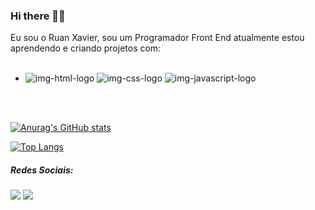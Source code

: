 ### Hi there 👨‍💻

Eu sou o Ruan Xavier, sou um Programador Front End atualmente estou aprendendo e criando projetos com:
<br>
<br>
- <img src="https://img.shields.io/badge/HTML5-E34F26?style=for-the-badge&logo=html5&logoColor=white" alt="img-html-logo"> <img src="https://img.shields.io/badge/CSS3-1572B6?style=for-the-badge&logo=css3&logoColor=white" alt="img-css-logo">  <img src="https://img.shields.io/badge/Java-ED8B00?style=for-the-badge&logo=openjdk&logoColor=white" alt="img-javascript-logo">
<br>
<br>

[![Anurag's GitHub stats](https://github-readme-stats.vercel.app/api?username=ruanxavyer)](https://github.com/anuraghazra/github-readme-stats)


[![Top Langs](https://github-readme-stats.vercel.app/api/top-langs/?username=ruanxavyer)](https://github.com/anuraghazra/github-readme-stats)

<h5> Redes Sociais:</h5>
<a href="https://instagram.com/ruanxavyer?utm_source=qr&igshid=MzNlNGNkZWQ4Mg%3D%3D" target="_blank"><img src="https://img.shields.io/badge/Instagram-E4405F?style=for-the-badge&logo=instagram&logoColor=white"></a>
<a><img src="https://img.shields.io/badge/LinkedIn-0077B5?style=for-the-badge&logo=linkedin&logoColor=white"></a>

